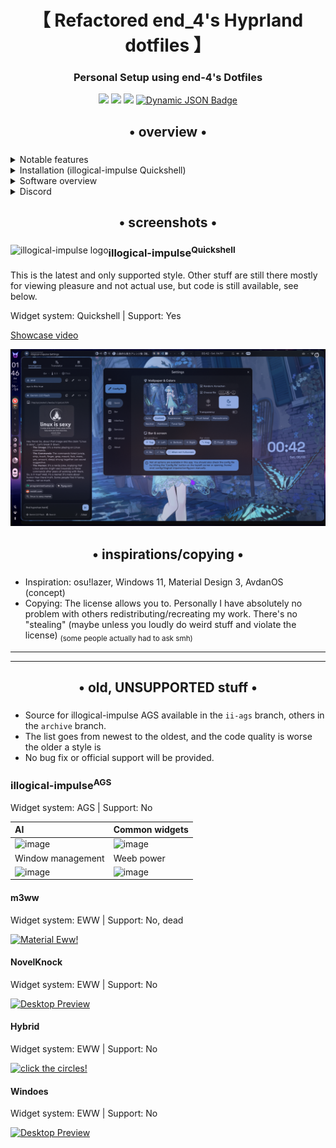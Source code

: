 <div align="center">
    <h1>【 Refactored end_4's Hyprland dotfiles 】</h1>
    <h3>Personal Setup using end-4's Dotfiles</h3>
</div>

<div align="center">

![](https://img.shields.io/github/last-commit/krishnak2c/dots-hyprland?&style=for-the-badge&color=8ad7eb&logo=git&logoColor=D9E0EE&labelColor=1E202B)
![](https://img.shields.io/github/stars/krishnak2c/dots-hyprland?style=for-the-badge&logo=andela&color=86dbd7&logoColor=D9E0EE&labelColor=1E202B)
![](https://img.shields.io/github/repo-size/krishnak2c/dots-hyprland?color=86dbce&label=SIZE&logo=protondrive&style=for-the-badge&logoColor=D9E0EE&labelColor=1E202B)
<a href="https://discord.gg/GtdRBXgMwq"> <img alt="Dynamic JSON Badge" src="https://img.shields.io/badge/dynamic/json?url=https%3A%2F%2Fdiscordapp.com%2Fapi%2Finvites%2FGtdRBXgMwq%3Fwith_counts%3Dtrue&query=approximate_member_count&style=for-the-badge&logo=discord&logoColor=D9E0EE&label=discord&labelColor=%231E202B&color=86dbc0&link=https%3A%2F%2Fdiscord.gg%2FGtdRBXgMwq"> </a>

</div>

<div align="center">
    <h2>• overview •</h2>
    <h3></h3>
</div>

 <details> 
  <summary>Notable features</summary>
     
  - **Overview**: Shows open apps with live previews. Type to search/calculate/run
  - **AI**: Gemini API and Ollama models
  - **Autogenerated colors**: Accessible and beautiful Material colors based on wallpaper
  - **Transparent installation**: Every command is shown before it's run
</details>
<details> 
  <summary>Installation (illogical-impulse Quickshell)</summary>

- See the [Wiki](https://end-4.github.io/dots-hyprland-wiki/en/ii-qs/01setup/) <sub>(idempotent script provided)</sub>
- **Default keybinds**: Should be somewhat familiar to Windows or GNOME users. Important ones:
  - `Super`+`/` = keybind list
  - `Super`+`Enter` = terminal
  - If for whatever reason the keybind list widget does not work, here's an image:
    <img width="1412" height="828" alt="image" src="https://github.com/user-attachments/assets/8f7bd216-9e03-47e3-8709-0008772a4133" />

</details>

<details>
  <summary>Software overview</summary>

| Software                                       | Purpose                                                                |
| ---------------------------------------------- | ---------------------------------------------------------------------- |
| [Hyprland](https://github.com/hyprwm/hyprland) | The compositor (manages and renders windows)                           |
| [Quickshell](https://quickshell.outfoxxed.me/) | A QtQuick-based widget system, used for the status bar, sidebars, etc. |

- For the full list of dependencies, see the [dist-arch folder](https://github.com/end-4/dots-hyprland/tree/main/dist-arch)
- THERE IS NO WAYBAR STOP FUCKING CALLING EVERY BAR WAYBAR
</details>

<details>
    <summary>Discord</summary>
        <a href="https://discord.gg/GtdRBXgMwq"> Server link </a> | I hope this provides a friendlier environment for support without needing me to personally accept every friend request/DM. For real issues, prefer GitHub

</details>

<div align="center">
    <h2>• screenshots •</h2>
    <h3></h3>
</div>

<div align="center">
    <img src=".github/assets/illogical-impulse.svg" alt="illogical-impulse logo" style="float:left; width:400;">
</div>

### illogical-impulse<sup>Quickshell</sup>

This is the latest and only supported style. Other stuff are still there mostly for viewing pleasure and not actual use, but code is still available, see below.

Widget system: Quickshell | Support: Yes

[Showcase video](https://www.youtube.com/watch?v=RPwovTInagE)

![image](.github/assets/Screenshot_2025-09-06_13.47.00.png)

<div align="center">
    <h2>• inspirations/copying •</h2>
    <h3></h3>
</div>

- Inspiration: osu!lazer, Windows 11, Material Design 3, AvdanOS (concept)
- Copying: The license allows you to. Personally I have absolutely no problem with others redistributing/recreating my work. There's no "stealing" (maybe unless you loudly do weird stuff and violate the license) <sub>(some people actually had to ask smh)</sub>

---

---

<div align="center">
    <h2>• old, UNSUPPORTED stuff •</h2>
    <h3></h3>
</div>

- Source for illogical-impulse AGS available in the `ii-ags` branch, others in the `archive` branch.
- The list goes from newest to the oldest, and the code quality is worse the older a style is
- No bug fix or official support will be provided.

### illogical-impulse<sup>AGS</sup>

Widget system: AGS | Support: No

| AI                                                                                        | Common widgets                                                                                        |
| :---------------------------------------------------------------------------------------- | :---------------------------------------------------------------------------------------------------- |
| ![image](https://github.com/user-attachments/assets/9d7af13f-89ef-470d-ba78-d2288b79cf60) | ![image](https://github.com/end-4/dots-hyprland/assets/97237370/406b72b6-fa38-4f0d-a6c4-4d7d5d5ddcb7) |
| Window management                                                                         | Weeb power                                                                                            |
| ![image](https://github.com/user-attachments/assets/02983b9b-79ba-4c25-8717-90bef2357ae5) | ![image](https://github.com/user-attachments/assets/bbb332ec-962a-4e88-a95b-486d0bd8ce76)             |

#### m3ww

Widget system: EWW | Support: No, dead

   <a href="https://streamable.com/85ch8x">
    <img src="https://github.com/end-4/dots-hyprland/assets/97237370/09533e64-b6d7-47eb-a840-ee90c6776adf" alt="Material Eww!">
   </a>

#### NovelKnock

Widget system: EWW | Support: No

   <a href="https://streamable.com/7vo61k">
    <img src="https://github.com/end-4/dots-hyprland/assets/97237370/42903d03-bf6f-49d4-be7f-dd77e6cb389d" alt="Desktop Preview">
   </a>

#### Hybrid

Widget system: EWW | Support: No

   <a href="https://streamable.com/4oogot">
    <img src="https://github.com/end-4/dots-hyprland/assets/97237370/190deb1e-f6f5-46ce-8cf0-9b39944c079d" alt="click the circles!">
   </a>

#### Windoes

Widget system: EWW | Support: No

   <a href="https://streamable.com/5qx614">
    <img src="https://github.com/end-4/dots-hyprland/assets/97237370/b15317b1-f295-49f5-b90c-fb6328b8d886" alt="Desktop Preview">
   </a>

